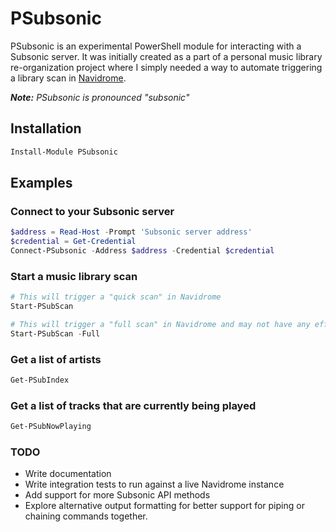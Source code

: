 # PSubsonic

PSubsonic is an experimental PowerShell module for interacting with a Subsonic
server. It was initially created as a part of a personal music library
re-organization project where I simply needed a way to automate triggering a
library scan in [Navidrome](https://github.com/navidrome/navidrome).

_**Note:** PSubsonic is pronounced "subsonic"_

## Installation

```powershell
Install-Module PSubsonic
```

## Examples

### Connect to your Subsonic server

```powershell
$address = Read-Host -Prompt 'Subsonic server address'
$credential = Get-Credential
Connect-PSubsonic -Address $address -Credential $credential
```

### Start a music library scan

```powershell
# This will trigger a "quick scan" in Navidrome
Start-PSubScan

# This will trigger a "full scan" in Navidrome and may not have any effect on other apps.
Start-PSubScan -Full
```

### Get a list of artists

```powershell
Get-PSubIndex
```

### Get a list of tracks that are currently being played

```powershell
Get-PSubNowPlaying
```

### TODO

- Write documentation
- Write integration tests to run against a live Navidrome instance
- Add support for more Subsonic API methods
- Explore alternative output formatting for better support for piping or chaining commands together.
